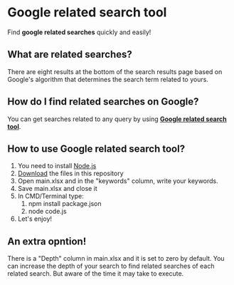 # Google related search tool
Find **google related searches** quickly and easily!

## What are related searches?
There are eight results at the bottom of the search results page based on Google's algorithm that determines the search term related to yours.

## How do I find related searches on Google?
You can get searches related to any query by using **[Google related search tool](https://github.com/mrekh/google-related-search-tool)**.

## How to use Google related search tool?
1. You need to install [Node.js](https://nodejs.org/en/)
1. [Download](https://github.com/mrekh/google-related-search-tool/archive/refs/heads/main.zip) the files in this repository
1. Open main.xlsx and in the "keywords" column, write your keywords.
1. Save main.xlsx and close it
1. In CMD/Terminal type:
    1. npm install package.json
    1. node code.js
1. Let's enjoy!

## An extra opntion!
There is a "Depth" column in main.xlsx and it is set to zero by default.
You can increase the depth of your search to find related searches of each related search.
But aware of the time it may take to execute.
